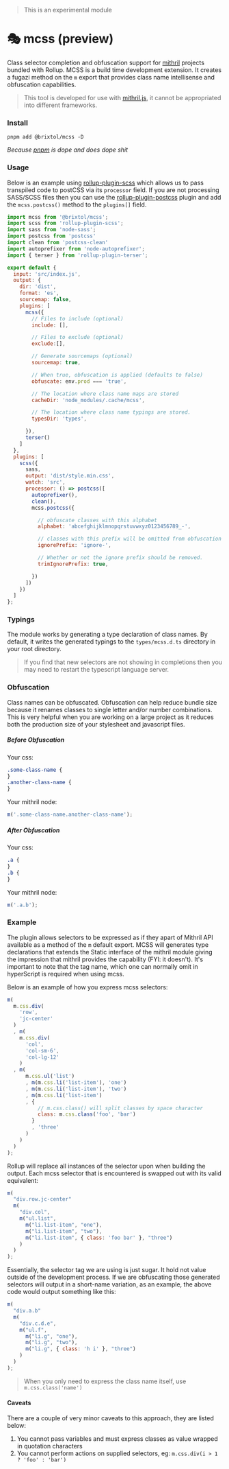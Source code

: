 > This is an experimental module

# 🎭 mcss (preview)

Class selector completion and obfuscation support for [mithril](https://mithril.js.org) projects bundled with Rollup. MCSS is a build time development extension. It creates a fugazi method on the `m` export that provides class name intellisense and obfuscation capabilities.

> This tool is developed for use with [mithril.js](https://mithril.js.org), it cannot be appropriated into different frameworks.

### Install

```cli
pnpm add @brixtol/mcss -D
```

_Because [pnpm](https://pnpm.js.org/en/cli/install) is dope and does dope shit_

### Usage

Below is an example using [rollup-plugin-scss](#) which allows us to pass transpiled code to postCSS via its `processor` field. If you are not processing SASS/SCSS files then you can use the [rollup-plugin-postcss](#) plugin and add the `mcss.postcss()` method to the `plugins[]` field.

<!-- prettier-ignore -->
```js
import mcss from '@brixtol/mcss';
import scss from 'rollup-plugin-scss';
import sass from 'node-sass';
import postcss from 'postcss'
import clean from 'postcss-clean'
import autoprefixer from 'node-autoprefixer';
import { terser } from 'rollup-plugin-terser';

export default {
  input: 'src/index.js',
  output: {
    dir: 'dist',
    format: 'es',
    sourcemap: false,
    plugins: [
      mcss({
        // Files to include (optional)
        include: [],

        // Files to exclude (optional)
        exclude:[],

        // Generate sourcemaps (optional)
        sourcemap: true,

        // When true, obfuscation is applied (defaults to false)
        obfuscate: env.prod === 'true',

        // The location where class name maps are stored
        cacheDir: 'node_modules/.cache/mcss',

        // The location where class name typings are stored.
        typesDir: 'types',

      }),
      terser()
    ]
  },
  plugins: [
    scss({
      sass,
      output: 'dist/style.min.css',
      watch: 'src',
      processor: () => postcss([
        autoprefixer(),
        clean(),
        mcss.postcss({

          // obfuscate classes with this alphabet
          alphabet: 'abcefghijklmnopqrstuvwxyz0123456789_-',

          // classes with this prefix will be omitted from obfuscation
          ignorePrefix: 'ignore-',

          // Whether or not the ignore prefix should be removed.
          trimIgnorePrefix: true,

        })
      ])
    })
  ]
};
```

### Typings

The module works by generating a type declaration of class names. By default, it writes the generated typings to the `types/mcss.d.ts` directory in your root directory.

> If you find that new selectors are not showing in completions then you may need to restart the typescript language server.

### Obfuscation

Class names can be obfuscated. Obfuscation can help reduce bundle size because it renames classes to single letter and/or number combinations. This is very helpful when you are working on a large project as it reduces both the production size of your stylesheet and javascript files.

##### Before Obfuscation

Your css:

```css
.some-class-name {
}
.another-class-name {
}
```

Your mithril node:

```js
m('.some-class-name.another-class-name');
```

##### After Obfuscation

Your css:

```css
.a {
}
.b {
}
```

Your mithril node:

```js
m('.a.b');
```

### Example

The plugin allows selectors to be expressed as if they apart of Mithril API available as a method of the `m` default export. MCSS will generates type declarations that extends the Static interface of the mithril module giving the impression that mithril provides the capability (FYI: it doesn't). It's important to note that the tag name, which one can normally omit in hyperScript is required when using mcss.

Below is an example of how you express mcss selectors:

<!-- prettier-ignore -->
```js
m(
  m.css.div(
    'row',
    'jc-center'
  )
  , m(
    m.css.div(
      'col',
      'col-sm-6',
      'col-lg-12'
    )
  , m(
      m.css.ul('list')
      , m(m.css.li('list-item'), 'one')
      , m(m.css.li('list-item'), 'two')
      , m(m.css.li('list-item')
      , {
          // m.css.class() will split classes by space character
          class: m.css.class('foo', 'bar')
        }
        , 'three'
      )
    )
  )
);
```

Rollup will replace all instances of the selector upon when building the output. Each mcss selector that is encountered is swapped out with its valid equivalent:

```js
m(
  "div.row.jc-center"
  m(
    "div.col",
    m("ul.list",
      m("li.list-item", "one"),
      m("li.list-item", "two"),
      m("li.list-item", { class: 'foo bar' }, "three")
    )
  )
);
```

Essentially, the selector tag we are using is just sugar. It hold not value outside of the development process. If we are obfuscating those generated selectors will output in a short-name variation, as an example, the above code would output something like this:

```js
m(
  "div.a.b"
  m(
    "div.c.d.e",
    m("ul.f",
      m("li.g", "one"),
      m("li.g", "two"),
      m("li.g", { class: 'h i' }, "three")
    )
  )
);
```

> When you only need to express the class name itself, use `m.css.class('name')`

#### Caveats

There are a couple of very minor caveats to this approach, they are listed below:

1. You cannot pass variables and must express classes as value wrapped in quotation characters
2. You cannot perform actions on supplied selectors, eg: `m.css.div(i > 1 ? 'foo' : 'bar')`
